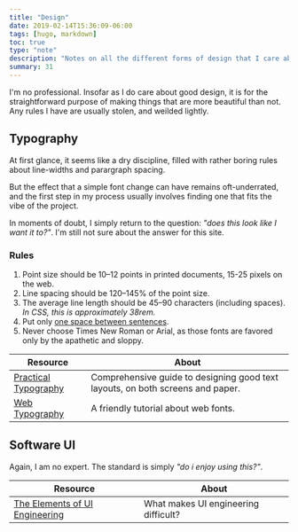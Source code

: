 ```yaml
---
title: "Design"
date: 2019-02-14T15:36:09-06:00
tags: [hugo, markdown]
toc: true
type: "note"
description: "Notes on all the different forms of design that I care about."
summary: 31
---
```


I'm no professional. Insofar as I do care about good design, it is for the straightforward purpose of making things that are more beautiful than not. Any rules I have are usually stolen, and weilded lightly. 

## Typography

At first glance, it seems like a dry discipline, filled with rather boring rules about line-widths and parargraph spacing. 

But the effect that a simple font change can have remains oft-underrated, and the first step in my process usually involves finding one that fits the vibe of the project. 


In moments of doubt, I simply return to the question: *"does this look like I want it to?"*. I'm still not sure about the answer for this site.

### Rules

1. Point size should be 10–12 points in printed documents, 15-25 pixels on the web.
2. Line spacing should be 120–145% of the point size.
3. The average line length should be 45–90 characters (including spaces). *In CSS, this is approximately 38rem.*
4. Put only [one space between sentences](https://practicaltypography.com/one-space-between-sentences.html).
5. Never choose Times New Roman or Arial, as those fonts are favored only by the apathetic and sloppy.

| Resource  | About |
|-|-|
| [Practical Typography](https://practicaltypography.com/)    | Comprehensive guide to designing good text layouts, on both screens and paper. |
| [Web Typography](https://www.internetingishard.com/html-and-css/web-typography)	| A friendly tutorial about web fonts.  |

## Software UI

Again, I am no expert. The standard is simply *"do i enjoy using this?"*.

| Resource  | About |
|-|-|
| [The Elements of UI Engineering](https://overreacted.io/the-elements-of-ui-engineering/)    | What makes UI engineering difficult? |
